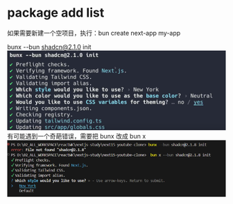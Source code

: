 # package add list

如果需要新建一个空项目，执行：bun create next-app my-app

bunx --bun shadcn@2.1.0 init
![alt text](99_screenshot/img_shadcn_init.png)
有可能遇到一个奇葩错误，需要把 bunx 改成 bun x
![alt text](99_screenshot/img_shadcn_init2.png)
